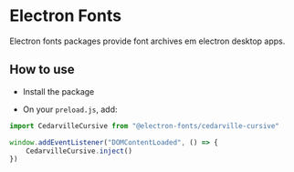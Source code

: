 # Electron Fonts

Electron fonts packages provide font archives em electron desktop apps.

## How to use

* Install the package

* On your `preload.js`, add:

```ts
import CedarvilleCursive from "@electron-fonts/cedarville-cursive"

window.addEventListener("DOMContentLoaded", () => {
    CedarvilleCursive.inject()
})
```